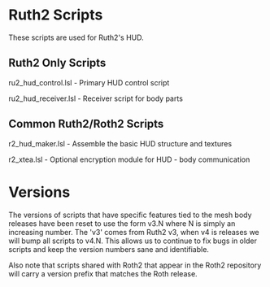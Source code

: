 # Ruth2 Scripts

These scripts are used for Ruth2's HUD.

## Ruth2 Only Scripts

ru2_hud_control.lsl - Primary HUD control script

ru2_hud_receiver.lsl - Receiver script for body parts

## Common Ruth2/Roth2 Scripts

r2_hud_maker.lsl - Assemble the basic HUD structure and textures

r2_xtea.lsl - Optional encryption module for HUD - body communication

# Versions

The versions of scripts that have specific features tied to the
mesh body releases have been reset to use the form v3.N where N
is simply an increasing number.  The 'v3' comes from Ruth2 v3, when
v4 is releases we will bump all scripts to v4.N.  This allows us to
continue to fix bugs in older scripts and keep the version numbers
sane and identifiable.

Also note that scripts shared with Roth2 that appear in the Roth2
repository will carry a version prefix that matches the Roth release.
